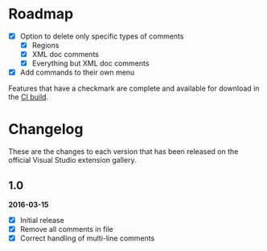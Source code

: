 # Roadmap

- [x] Option to delete only specific types of comments
  - [x] Regions
  - [x] XML doc comments
  - [x] Everything but XML doc comments
- [x] Add commands to their own menu

Features that have a checkmark are complete and available for
download in the
[CI build](http://vsixgallery.com/extension/d7c3f904-cc5a-4d47-aa25-81fb7c36df89/).

# Changelog

These are the changes to each version that has been released
on the official Visual Studio extension gallery.

## 1.0

**2016-03-15**

- [x] Initial release
- [x] Remove all comments in file
- [x] Correct handling of multi-line comments